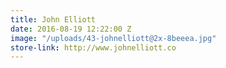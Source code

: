 ```yaml
---
title: John Elliott
date: 2016-08-19 12:22:00 Z
image: "/uploads/43-johnelliott@2x-8beeea.jpg"
store-link: http://www.johnelliott.co
---
```


